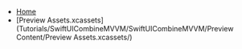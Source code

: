 <!-- docs/_sidebar.md -->
- [Home](/)
- [Preview Assets.xcassets](Tutorials/SwiftUICombineMVVM/SwiftUICombineMVVM/Preview Content/Preview Assets.xcassets/)
